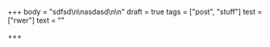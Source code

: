 +++
body = "sdfsd\n\nasdasd\n\n"
draft = true
tags = ["post", "stuff"]
test = ["rwer"]
text = ""

+++
